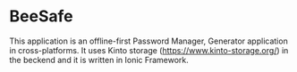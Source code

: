 # BeeSafe
This application is an offline-first Password Manager, Generator application in cross-platforms. It uses Kinto storage (https://www.kinto-storage.org/) in the beckend and it is written in Ionic Framework. 
